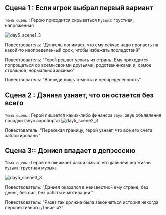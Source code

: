 ## Сцена 1 : Если игрок выбрал первый вариант

`Тема сцены` : Герою приходится скрываться
`Музыка`: грустная, напряженная

![day5_scene1_3](https://github.com/Yarik7Fedorov/NovellaUrfu/assets/92790655/5c4dbd7a-9c77-41ef-9350-056851944317)


Повествователь: "Дэниель понимает, что ему сейчас надо пропасть на какой-то неопределенный срок, чтобы избежать последствий"

Повествователь: "Герой решает уехать из страны. Ему приходится попрощаться со всеми своими друзьями, родственниками и, самое страшное, нормальной жизнью"

Повествователь: "Впереди лишь темнота и неопределенность"


## Сцена 2 : Дэниел узнает, что он остается без всего

`Тема сцены` : Герой лишается каких-либо финансов
`Звук`: звук объявления посадки (звук аэропорта)
![day5_scene2_3](https://github.com/Yarik7Fedorov/NovellaUrfu/assets/92790655/703b30de-e7ec-4e73-a7e2-46a7d88d080a)


Повестователь: "Пересекая границу, герой узнает, что все его счета заблокированы"


## Сцена 3:: Дэниел впадает в депрессию

`Тема сцены` : Герой не понимает какой смысл его дальнейшей жизни.
`Музыка`: грустная музыка

![day5_scene3_3](https://github.com/Yarik7Fedorov/NovellaUrfu/assets/92790655/876a49ec-5bc2-4369-b0ae-1c8cf4bbce28)


Повествователь: "Дэниел оказался в неизвестной ему стране, без денег, без сил, без работы и мотивации.”

Повествователь: "Разве так должна была закончиться история некогда перспективного Дэниеля?"

